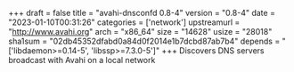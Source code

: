 +++
draft = false
title = "avahi-dnsconfd 0.8-4"
version = "0.8-4"
date = "2023-01-10T00:31:26"
categories = ['network']
upstreamurl = "http://www.avahi.org"
arch = "x86_64"
size = "14628"
usize = "28018"
sha1sum = "02db45352dfabd0a84d0f2014e1b7dcbd87ab7b4"
depends = "['libdaemon>=0.14-5', 'libssp>=7.3.0-5']"
+++
Discovers DNS servers broadcast with Avahi on a local network